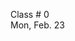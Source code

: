 
<div class="recitation">

<!--
<div class="lecture1">
<div class="lecture2">
<div class="recitation">
<div class="important">
-->
<div class="column_date">

Class # 0 <br> 
Mon, Feb. 23 


</div>

<div class="column_recitation">
<p markdown="block">



</p>
</div>

</div>
